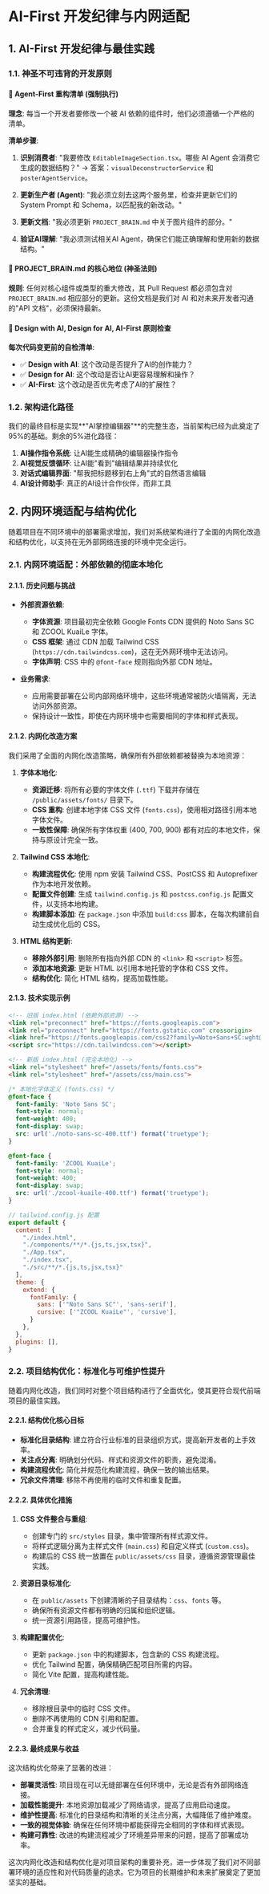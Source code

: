 # AI-First 开发纪律与内网适配

## 1. AI-First 开发纪律与最佳实践

### 1.1. 神圣不可违背的开发原则

#### 🎯 Agent-First 重构清单 (强制执行)
**理念**: 每当一个开发者要修改一个被 AI 依赖的组件时，他们必须遵循一个严格的清单。

**清单步骤**:
1. **识别消费者**: "我要修改 `EditableImageSection.tsx`。哪些 AI Agent 会消费它生成的数据结构？" 
   → 答案：`visualDeconstructorService` 和 `posterAgentService`。

2. **更新生产者 (Agent)**: "我必须立刻去这两个服务里，检查并更新它们的 System Prompt 和 Schema，以匹配我的新改动。"

3. **更新文档**: "我必须更新 `PROJECT_BRAIN.md` 中关于图片组件的部分。"

4. **验证AI理解**: "我必须测试相关AI Agent，确保它们能正确理解和使用新的数据结构。"

#### 📖 PROJECT_BRAIN.md 的核心地位 (神圣法则)
**规则**: 任何对核心组件或类型的重大修改，其 Pull Request 都必须包含对 `PROJECT_BRAIN.md` 相应部分的更新。这份文档是我们对 AI 和对未来开发者沟通的"API 文档"，必须保持最新。

#### 🔄 Design with AI, Design for AI, AI-First 原则检查
**每次代码变更前的自检清单**:
- ✅ **Design with AI**: 这个改动是否提升了AI的创作能力？
- ✅ **Design for AI**: 这个改动是否让AI更容易理解和操作？
- ✅ **AI-First**: 这个改动是否优先考虑了AI的扩展性？

### 1.2. 架构进化路径

我们的最终目标是实现**"AI掌控编辑器"**的完整生态，当前架构已经为此奠定了95%的基础。剩余的5%进化路径：

1. **AI操作指令系统**: 让AI能生成精确的编辑器操作指令
2. **AI视觉反馈循环**: 让AI能"看到"编辑结果并持续优化
3. **对话式编辑界面**: "帮我把标题移到右上角"式的自然语言编辑
4. **AI设计师助手**: 真正的AI设计合作伙伴，而非工具

## 2. 内网环境适配与结构优化

随着项目在不同环境中的部署需求增加，我们对系统架构进行了全面的内网化改造和结构优化，以支持在无外部网络连接的环境中完全运行。

### 2.1. 内网环境适配：外部依赖的彻底本地化

#### 2.1.1. 历史问题与挑战

-   **外部资源依赖**: 
    -   **字体资源**: 项目最初完全依赖 Google Fonts CDN 提供的 Noto Sans SC 和 ZCOOL KuaiLe 字体。
    -   **CSS 框架**: 通过 CDN 加载 Tailwind CSS (`https://cdn.tailwindcss.com`)，这在无外网环境中无法访问。
    -   **字体声明**: CSS 中的 `@font-face` 规则指向外部 CDN 地址。

-   **业务需求**: 
    -   应用需要部署在公司内部网络环境中，这些环境通常被防火墙隔离，无法访问外部资源。
    -   保持设计一致性，即使在内网环境中也需要相同的字体和样式表现。

#### 2.1.2. 内网化改造方案

我们采用了全面的内网化改造策略，确保所有外部依赖都被替换为本地资源：

1.  **字体本地化**:
    -   **资源迁移**: 将所有必要的字体文件 (`.ttf`) 下载并存储在 `/public/assets/fonts/` 目录下。
    -   **CSS 重构**: 创建本地字体 CSS 文件 (`fonts.css`)，使用相对路径引用本地字体文件。
    -   **一致性保障**: 确保所有字体权重 (400, 700, 900) 都有对应的本地文件，保持与原设计完全一致。

2.  **Tailwind CSS 本地化**:
    -   **构建流程优化**: 使用 npm 安装 Tailwind CSS、PostCSS 和 Autoprefixer 作为本地开发依赖。
    -   **配置文件创建**: 生成 `tailwind.config.js` 和 `postcss.config.js` 配置文件，以支持本地构建。
    -   **构建脚本添加**: 在 `package.json` 中添加 `build:css` 脚本，在每次构建前自动生成优化后的 CSS。

3.  **HTML 结构更新**:
    -   **移除外部引用**: 删除所有指向外部 CDN 的 `<link>` 和 `<script>` 标签。
    -   **添加本地资源**: 更新 HTML 以引用本地托管的字体和 CSS 文件。
    -   **结构优化**: 简化 HTML 结构，提高加载性能。

#### 2.1.3. 技术实现示例

```html
<!-- 旧版 index.html (依赖外部资源) -->
<link rel="preconnect" href="https://fonts.googleapis.com">
<link rel="preconnect" href="https://fonts.gstatic.com" crossorigin>
<link href="https://fonts.googleapis.com/css2?family=Noto+Sans+SC:wght@400;700;900&family=ZCOOL+KuaiLe&display=swap" rel="stylesheet">
<script src="https://cdn.tailwindcss.com"></script>

<!-- 新版 index.html (完全本地化) -->
<link rel="stylesheet" href="/assets/fonts/fonts.css">
<link rel="stylesheet" href="/assets/css/main.css">
```

```css
/* 本地化字体定义 (fonts.css) */
@font-face {
  font-family: 'Noto Sans SC';
  font-style: normal;
  font-weight: 400;
  font-display: swap;
  src: url('./noto-sans-sc-400.ttf') format('truetype');
}

@font-face {
  font-family: 'ZCOOL KuaiLe';
  font-style: normal;
  font-weight: 400;
  font-display: swap;
  src: url('./zcool-kuaile-400.ttf') format('truetype');
}
```

```javascript
// tailwind.config.js 配置
export default {
  content: [
    "./index.html",
    "./components/**/*.{js,ts,jsx,tsx}",
    "./App.tsx",
    "./index.tsx",
    "./src/**/*.{js,ts,jsx,tsx}"
  ],
  theme: {
    extend: {
      fontFamily: {
        sans: ['"Noto Sans SC"', 'sans-serif'],
        cursive: ['"ZCOOL KuaiLe"', 'cursive'],
      }
    },
  },
  plugins: [],
}
```

### 2.2. 项目结构优化：标准化与可维护性提升

随着内网化改造，我们同时对整个项目结构进行了全面优化，使其更符合现代前端项目的最佳实践。

#### 2.2.1. 结构优化核心目标

-   **标准化目录结构**: 建立符合行业标准的目录组织方式，提高新开发者的上手效率。
-   **关注点分离**: 明确划分代码、样式和资源文件的职责，避免混淆。
-   **构建流程优化**: 简化并规范化构建流程，确保一致的输出结果。
-   **冗余文件清理**: 移除不再使用的临时文件和重复配置。

#### 2.2.2. 具体优化措施

1.  **CSS 文件整合与重组**:
    -   创建专门的 `src/styles` 目录，集中管理所有样式源文件。
    -   将样式逻辑分离为主样式文件 (`main.css`) 和自定义样式 (`custom.css`)。
    -   构建后的 CSS 统一放置在 `public/assets/css` 目录，遵循资源管理最佳实践。

2.  **资源目录标准化**:
    -   在 `public/assets` 下创建清晰的子目录结构：`css`、`fonts` 等。
    -   确保所有资源文件都有明确的归属和组织逻辑。
    -   统一资源引用路径，提高可维护性。

3.  **构建配置优化**:
    -   更新 `package.json` 中的构建脚本，包含新的 CSS 构建流程。
    -   优化 Tailwind 配置，确保精确匹配项目所需的内容。
    -   简化 Vite 配置，提高构建性能。

4.  **冗余清理**:
    -   移除根目录中的临时 CSS 文件。
    -   删除不再使用的 CDN 引用和配置。
    -   合并重复的样式定义，减少代码量。

#### 2.2.3. 最终成果与收益

这次结构优化带来了显著的改进：

-   **部署灵活性**: 项目现在可以无缝部署在任何环境中，无论是否有外部网络连接。
-   **加载性能提升**: 本地资源加载减少了网络请求，提高了应用启动速度。
-   **维护性提高**: 标准化的目录结构和清晰的关注点分离，大幅降低了维护难度。
-   **一致的视觉体验**: 确保在任何环境中都能获得完全相同的字体和样式表现。
-   **构建可靠性**: 改进的构建流程减少了环境差异带来的问题，提高了部署成功率。

这次内网化改造和结构优化是对项目架构的重要补充，进一步体现了我们对不同部署环境的适应性和对代码质量的追求。它为项目的长期维护和未来扩展奠定了更加坚实的基础。
